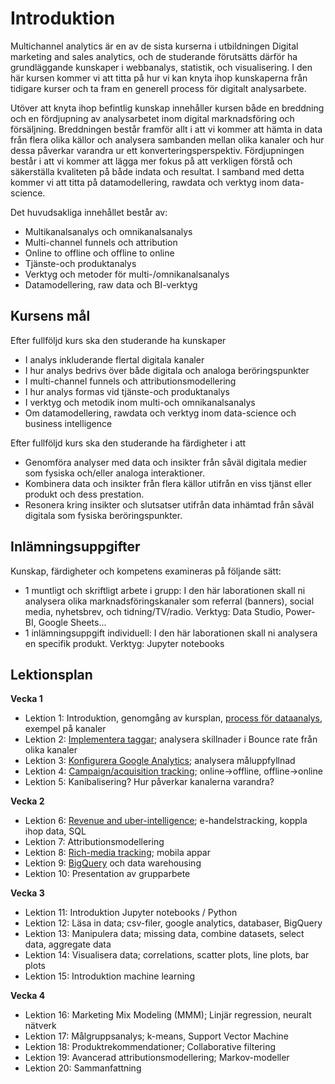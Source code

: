 # Introduktion

Multichannel analytics är en av de sista kurserna i utbildningen Digital marketing and sales analytics, och de studerande förutsätts därför ha grundläggande kunskaper i webbanalys, statistik, och visualisering. I den här kursen kommer vi att titta på hur vi kan knyta ihop kunskaperna från tidigare kurser och ta fram en generell process för digitalt analysarbete.

Utöver att knyta ihop befintlig kunskap innehåller kursen både en breddning och en fördjupning av analysarbetet inom digital marknadsföring och försäljning. Breddningen består framför allt i att vi kommer att hämta in data från flera olika källor och analysera sambanden mellan olika kanaler och hur dessa påverkar varandra ur ett konverteringsperspektiv. Fördjupningen består i att vi kommer att lägga mer fokus på att verkligen förstå och säkerställa kvaliteten på både indata och resultat. I samband med detta kommer vi att titta på datamodellering, rawdata och verktyg inom data-science.  

Det huvudsakliga innehållet består av:
- Multikanalsanalys och omnikanalsanalys
- Multi-channel funnels och attribution
- Online to offline och offline to online
- Tjänste-och produktanalys
- Verktyg och metoder för multi-/omnikanalsanalys
- Datamodellering, raw data och BI-verktyg


## Kursens mål

Efter fullföljd kurs ska den studerande ha kunskaper
- I analys inkluderande flertal digitala kanaler
- I hur analys bedrivs över både digitala och analoga beröringspunkter
- I multi-channel funnels och attributionsmodellering
- I hur analys formas vid tjänste-och produktanalys
- I verktyg och metodik inom multi-och omnikanalsanalys
- Om datamodellering, rawdata och verktyg inom data-science och business intelligence

Efter fullföljd kurs ska den studerande ha färdigheter i att
- Genomföra analyser med data och insikter från såväl digitala medier som fysiska och/eller analoga interaktioner.
- Kombinera data och insikter från flera källor utifrån en viss tjänst eller produkt och dess prestation.
- Resonera kring insikter och slutsatser utifrån data inhämtad från såväl digitala som fysiska beröringspunkter.


## Inlämningsuppgifter

Kunskap, färdigheter och kompetens examineras på följande sätt:
- 1 muntligt och skriftligt arbete i grupp: I den här laborationen skall ni analysera olika marknadsföringskanaler som referral (banners), social media, nyhetsbrev, och tidning/TV/radio. Verktyg: Data Studio, Power-BI, Google Sheets... 
- 1 inlämningsuppgift individuell: I den här laborationen skall ni analysera en specifik produkt. Verktyg: Jupyter notebooks



## Lektionsplan

**Vecka 1**

- Lektion 1: Introduktion, genomgång av kursplan, [process för dataanalys](process.md), exempel på kanaler
- Lektion 2: [Implementera taggar](taggar.md); analysera skillnader i Bounce rate från olika kanaler
- Lektion 3: [Konfigurera Google Analytics](konfigurera_ga.md); analysera måluppfyllnad
- Lektion 4: [Campaign/acquisition tracking](kampanjer.md); online->offline, offline->online
- Lektion 5: Kanibalisering? Hur påverkar kanalerna varandra? 



**Vecka 2**
- Lektion 6: [Revenue and uber-intelligence](e-handel.md); e-handelstracking, koppla ihop data, SQL
- Lektion 7: Attributionsmodellering
- Lektion 8: [Rich-media tracking](appar.md); mobila appar
- Lektion 9: [BigQuery](bigquery.md) och data warehousing
- Lektion 10: Presentation av grupparbete


**Vecka 3**
- Lektion 11: Introduktion Jupyter notebooks / Python
- Lektion 12: Läsa in data; csv-filer, google analytics, databaser, BigQuery
- Lektion 13: Manipulera data; missing data, combine datasets, select data, aggregate data
- Lektion 14: Visualisera data; correlations, scatter plots, line plots, bar plots
- Lektion 15: Introduktion machine learning


**Vecka 4**
- Lektion 16: Marketing Mix Modeling (MMM); Linjär regression, neuralt nätverk
- Lektion 17: Målgruppsanalys; k-means, Support Vector Machine
- Lektion 18: Produktrekommendationer; Collaborative filtering 
- Lektion 19: Avancerad attributionsmodellering; Markov-modeller
- Lektion 20: Sammanfattning



